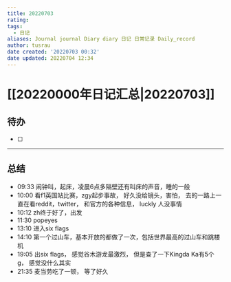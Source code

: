 ```yaml
---
title: 20220703
rating:
tags:
  - 日记
aliases: Journal journal Diary diary 日记 日常记录 Daily_record
author: tusrau
date created: '20220703 00:32'
date updated: 20220704 12:34
---
```


# [[20220000年日记汇总|20220703]]

## 待办

- [ ]

---

## 总结

- 09:33 闹钟叫，起床，凌晨6点多隔壁还有叫床的声音，睡的一般
- 10:00 看f1英国站比赛，zgy起步事故， 好久没给镜头，害怕， 去的一路上一直在看reddit，twitter， 和官方的各种信息， luckly 人没事情
- 10:12 zh终于好了，出发
- 11:30 popeyes
- 13:10 进入six flags
- 14:10 第一个过山车，基本开放的都做了一次，包括世界最高的过山车和跳楼机
- 19:05 出six flags， 感觉谷木游龙最激烈， 但是查了一下Kingda Ka有5个g， 感觉没什么其实
- 21:35 麦当劳吃了一顿， 等了好久
